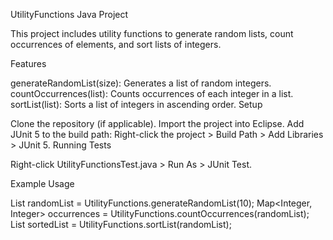 UtilityFunctions Java Project

This project includes utility functions to generate random lists, count occurrences of elements, and sort lists of integers.

Features

generateRandomList(size): Generates a list of random integers.
countOccurrences(list): Counts occurrences of each integer in a list.
sortList(list): Sorts a list of integers in ascending order.
Setup

Clone the repository (if applicable).
Import the project into Eclipse.
Add JUnit 5 to the build path:
Right-click the project > Build Path > Add Libraries > JUnit 5.
Running Tests

Right-click UtilityFunctionsTest.java > Run As > JUnit Test.

Example Usage

List<Integer> randomList = UtilityFunctions.generateRandomList(10);
Map<Integer, Integer> occurrences = UtilityFunctions.countOccurrences(randomList);
List<Integer> sortedList = UtilityFunctions.sortList(randomList);
